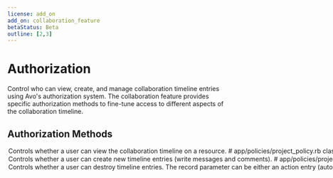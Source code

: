 ```yaml
---
license: add_on
add_on: collaboration_feature
betaStatus: Beta
outline: [2,3]
---
```


# Authorization

Control who can view, create, and manage collaboration timeline entries using Avo's authorization system. The collaboration feature provides specific authorization methods to fine-tune access to different aspects of the collaboration timeline.

## Authorization Methods

<Option name="`collaboration_view_timeline?`">

Controls whether a user can view the collaboration timeline on a resource.

```ruby{3-6}
# app/policies/project_policy.rb
class ProjectPolicy < ApplicationPolicy
  def collaboration_view_timeline?
    # Only allow users who can view the record to see the timeline
    show?
  end
end
```
</Option>

<Option name="`collaboration_create_entry?`">

Controls whether a user can create new timeline entries (write messages and comments).

```ruby{3-6}
# app/policies/project_policy.rb
class ProjectPolicy < ApplicationPolicy
  def collaboration_create_entry?
    # Only allow team members to create timeline entries
    current_user.team_member? && show?
  end
end
```
</Option>

<Option name="`collaboration_destroy_entry?`">

Controls whether a user can destroy timeline entries. The `record` parameter can be either an action entry (automatically generated when watched attributes change) or a message entry (manually created by users).

```ruby{3-10}
# app/policies/project_policy.rb
class ProjectPolicy < ApplicationPolicy
  def collaboration_destroy_entry?
    # Users can only destroy their own message entries
    # Admins can destroy any entry
    return true if current_user.admin?

    # Only allow destroying message entries, not action entries
    record.is_a?(Avo::Collaborate::Comment) && record.author == current_user
  end
end
```
</Option>
